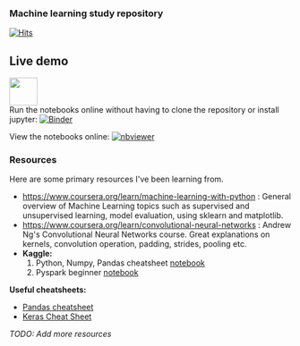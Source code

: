 ### Machine learning study repository 

[![Hits](https://hits.seeyoufarm.com/api/count/incr/badge.svg?url=https%3A%2F%2Fgithub.com%2Fmihaijulien%2FML&count_bg=%2379C83D&title_bg=%23555555&icon=&icon_color=%23E7E7E7&title=hits&edge_flat=false)](https://hits.seeyoufarm.com)

## Live demo

[<img src="https://kaggle.com/static/images/site-logo.png" height="50" style="margin-bottom:-15px" />](https://www.kaggle.com/julienmihai)

Run the notebooks online without having to clone the repository or install jupyter: [![Binder](https://mybinder.org/badge_logo.svg)](https://mybinder.org/v2/gh/mihaijulien/ML/HEAD)

View the notebooks online: [![nbviewer](https://raw.githubusercontent.com/jupyter/design/master/logos/Badges/nbviewer_badge.svg)](https://nbviewer.jupyter.org/github/mihaijulien/ML/tree/master/)

### Resources
Here are some primary resources I've been learning from. 
- https://www.coursera.org/learn/machine-learning-with-python : General overview of Machine Learning topics such as supervised and unsupervised learning, model evaluation, using sklearn and matplotlib.
- https://www.coursera.org/learn/convolutional-neural-networks : Andrew Ng's Convolutional Neural Networks course. Great explanations on kernels, convolution operation, padding, strides, pooling etc.
- **Kaggle:**
    1. Python, Numpy, Pandas cheatsheet [notebook](pandas-numpy-python-cheatsheet.ipynb)
    2. Pyspark beginner [notebook](pyspark-ml-tutorial-for-beginners.ipynb)

**Useful cheatsheets:**
- [Pandas cheatsheet](https://pandas.pydata.org/Pandas_Cheat_Sheet.pdf)
- [Keras Cheat Sheet](https://s3.amazonaws.com/assets.datacamp.com/blog_assets/Keras_Cheat_Sheet_Python.pdf)

*TODO: Add more resources*

